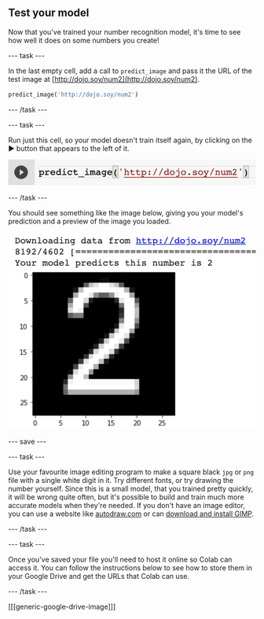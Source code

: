 ## Test your model

Now that you've trained your number recognition model, it's time to see how well it does on some numbers you create!

--- task ---

In the last empty cell, add a call to `predict_image` and pass it the URL of the test image at [http://dojo.soy/num2](http://dojo.soy/num2).

```python
predict_image('http://dojo.soy/num2')
```

--- /task ---

--- task ---

Run just this cell, so your model doesn't train itself again, by clicking on the ▶ button that appears to the left of it.

![The code cell containing 'predict_image('http://dojo.soy/num2')' with a play symbol (▶) to the left of it](images/run_single_cell.png)

--- /task ---

You should see something like the image below, giving you your model's prediction and a preview of the image you loaded.

![The output from running the predict_image function in Colab](images/image_test_response.png)

--- save ---

--- task ---

Use your favourite image editing program to make a square black `jpg` or `png` file with a single white digit in it. Try different fonts, or try drawing the number yourself. Since this is a small model, that you trained pretty quickly, it will be wrong quite often, but it's possible to build and train much more accurate models when they're needed. If you don't have an image editor, you can use a website like [autodraw.com](https://www.autodraw.com/) or can [download and install GIMP](https://www.gimp.org/downloads/).

--- /task ---

--- task ---

Once you've saved your file you'll need to host it online so Colab can access it. You can follow the instructions below to see how to store them in your Google Drive and get the URLs that Colab can use.

--- /task ---

[[[generic-google-drive-image]]]
